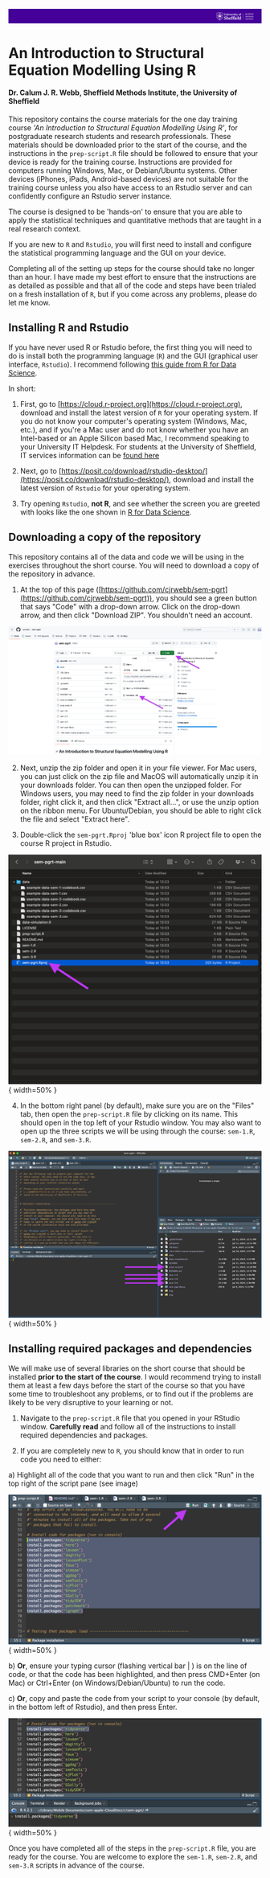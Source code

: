 
![](img/smi-header.png)

# An Introduction to Structural Equation Modelling Using R

#### Dr. Calum J. R. Webb, Sheffield Methods Institute, the University of Sheffield

This repository contains the course materials for the one day training course *'An Introduction to Structural Equation Modelling Using R'*, for postgraduate research students and research professionals. These materials should be downloaded prior to the start of the course, and the instructions in the `prep-script.R` file should be followed to ensure that your device is ready for the training course. Instructions are provided for computers running Windows, Mac, or Debian/Ubuntu systems. Other devices (iPhones, iPads, Android-based devices) are not suitable for the training course unless you also have access to an Rstudio server and can confidently configure an Rstudio server instance. 

The course is designed to be 'hands-on' to ensure that you are able to apply the statistical techniques and quantitative methods that are taught in a real research context.

If you are new to `R` and `Rstudio`, you will first need to install and configure the statistical programming language and the GUI on your device. 

Completing all of the setting up steps for the course should take no longer than an hour. I have made my best effort to ensure that the instructions are as detailed as possible and that all of the code and steps have been trialed on a fresh installation of `R`, but if you come across any problems, please do let me know.


## Installing R and Rstudio

If you have never used R or Rstudio before, the first thing you will need to do is install both the programming language (`R`) and the GUI (graphical user interface, `Rstudio`). I recommend following [this guide from R for Data Science](https://r4ds.hadley.nz/intro#prerequisites). 

In short: 

1) First, go to [https://cloud.r-project.org](https://cloud.r-project.org), download and install the latest version of `R` for your operating system. If you do not know your computer's operating system (Windows, Mac, etc.), and if you're a Mac user and do not know whether you have an Intel-based or an Apple Silicon based Mac, I recommend speaking to your University IT Helpdesk. For students at the University of Sheffield, IT services information can be [found here](https://www.sheffield.ac.uk/it-services)

2) Next, go to [https://posit.co/download/rstudio-desktop/](https://posit.co/download/rstudio-desktop/), download and install the latest version of `Rstudio` for your operating system. 

3) Try opening `Rstudio`, **not R**, and see whether the screen you are greeted with looks like the one shown in [R for Data Science](https://r4ds.hadley.nz/intro#prerequisites). 


## Downloading a copy of the repository

This repository contains all of the data and code we will be using in the exercises throughout the short course. You will need to download a copy of the repository in advance.

1) At the top of this page ([https://github.com/cjrwebb/sem-pgrt](https://github.com/cjrwebb/sem-pgrt)), you should see a green button that says "Code" with a drop-down arrow. Click on the drop-down arrow, and then click "Download ZIP". You shouldn't need an account.

![](img/readme-img-1.png)


2) Next, unzip the zip folder and open it in your file viewer. For Mac users, you can just click on the zip file and MacOS will automatically unzip it in your downloads folder. You can then open the unzipped folder. For Windows users, you may need to find the zip folder in your downloads folder, right click it, and then click "Extract all...", or use the unzip option on the ribbon menu. For Ubuntu/Debian, you should be able to right click the file and select "Extract here".

3) Double-click the `sem-pgrt.Rproj` 'blue box' icon R project file to open the course R project in Rstudio.


<p align="center" width="100%">

![](img/readme-img-2.png){ width=50% }

</p>


4) In the bottom right panel (by default), make sure you are on the "Files" tab, then open the `prep-script.R` file by clicking on its name. This should open in the top left of your Rstudio window. You may also want to open up the three scripts we will be using through the course: `sem-1.R`, `sem-2.R`, and `sem-3.R`.

<p align="center" width="100%">

![](img/readme-img-3.png){ width=50% }

</p>

## Installing required packages and dependencies

We will make use of several libraries on the short course that should be installed **prior to the start of the course**. I would recommend trying to install them at least a few days before the start of the course so that you have some time to troubleshoot any problems, or to find out if the problems are likely to be very disruptive to your learning or not.

1) Navigate to the `prep-script.R` file that you opened in your RStudio window. **Carefully read** and follow all of the instructions to install required dependencies and packages.

2) If you are completely new to `R`, you should know that in order to run code you need to either:

  a) Highlight all of the code that you want to run and then click "Run" in the top right of the script pane (see image)

<p align="center" width="100%">

  ![](img/readme-img-4.png){ width=50% }

</p>
  
  b) **Or**, ensure your typing cursor (flashing vertical bar | ) is on the line of code, or that the code has been highlighted, and then press CMD+Enter (on Mac) or Ctrl+Enter (on Windows/Debian/Ubuntu) to run the code.
  
  c) **Or**, copy and paste the code from your script to your console (by default, in the bottom left of Rstudio), and then press Enter.
  
<p align="center" width="100%">
  
  ![](img/readme-img-5.png){ width=50% }
  
</p>
  
Once you have completed all of the steps in the `prep-script.R` file, you are ready for the course. You are welcome to explore the `sem-1.R`, `sem-2.R`, and `sem-3.R` scripts in advance of the course. 
  
  
<br><br><br>